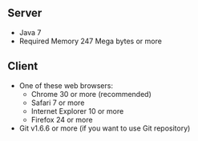 Server
------

* Java 7
* Required Memory 247 Mega bytes or more

Client
------

* One of these web browsers:
    * Chrome 30 or more (recommended)
    * Safari 7 or more
    * Internet Explorer 10 or more
    * Firefox 24 or more
* Git v1.6.6 or more (if you want to use Git repository)
